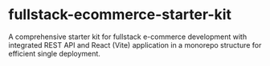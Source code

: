 # fullstack-ecommerce-starter-kit
A comprehensive starter kit for fullstack e-commerce development with integrated REST API and React (Vite) application in a monorepo structure for efficient single deployment.
